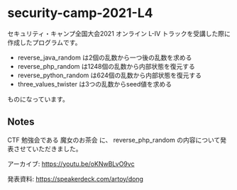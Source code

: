 # security-camp-2021-L4
セキュリティ・キャンプ全国大会2021 オンライン L-IV トラックを受講した際に作成したプログラムです。

- reverse_java_random は2個の乱数から一つ後の乱数を求める
- reverse_php_random は1248個の乱数から内部状態を復元する
- reverse_python_random は624個の乱数から内部状態を復元する
- three_values_twister は3つの乱数からseed値を求める

ものになっています。

## Notes
CTF 勉強会である 魔女のお茶会 に、 reverse_php_random の内容について発表させていただきました。

アーカイブ: https://youtu.be/oKNwBLvO9vc

発表資料: https://speakerdeck.com/artoy/dong
